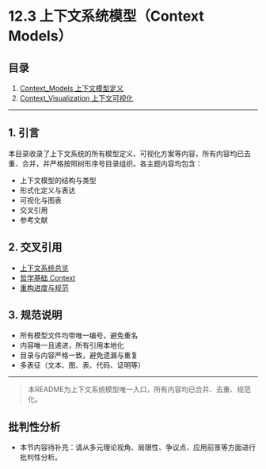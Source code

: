 # 12.3 上下文系统模型（Context Models）

## 目录

1. [Context_Models 上下文模型定义](Context_Models.md)
2. [Context_Visualization 上下文可视化](Context_Visualization.md)

---

## 1. 引言

本目录收录了上下文系统的所有模型定义、可视化方案等内容，所有内容均已去重、合并，并严格按照树形序号目录组织。各主题内容均包含：

- 上下文模型的结构与类型
- 形式化定义与表达
- 可视化与图表
- 交叉引用
- 参考文献

## 2. 交叉引用

- [上下文系统总览](README.md)
- [哲学基础 Context](README.md)
- [重构进度与规范](README.md)

## 3. 规范说明

- 所有模型文件均带唯一编号，避免重名
- 内容唯一且递进，所有引用本地化
- 目录与内容严格一致，避免遗漏与重复
- 多表征（文本、图、表、代码、证明等）

---

> 本README为上下文系统模型唯一入口，所有内容均已合并、去重、规范化。


## 批判性分析

- 本节内容待补充：请从多元理论视角、局限性、争议点、应用前景等方面进行批判性分析。
